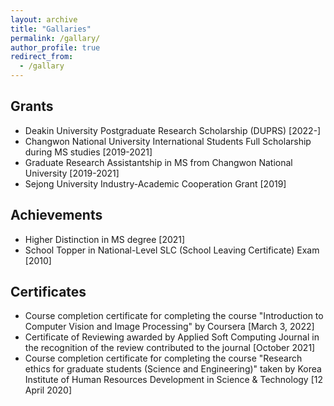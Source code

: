 ```yaml
---
layout: archive
title: "Gallaries"
permalink: /gallary/
author_profile: true
redirect_from:
  - /gallary
---
```

## Grants
* Deakin University Postgraduate Research Scholarship (DUPRS) [2022-]
* Changwon National University International Students Full Scholarship during MS studies [2019-2021]
* Graduate Research Assistantship in MS from Changwon National University [2019-2021]
* Sejong University Industry-Academic Cooperation Grant [2019]

## Achievements
* Higher Distinction in MS degree [2021]
* School Topper in National-Level SLC (School Leaving Certificate) Exam [2010]

## Certificates
* Course completion certificate for completing the course "Introduction to Computer Vision and Image Processing" by Coursera [March 3, 2022]
* Certificate of Reviewing awarded by Applied Soft Computing Journal in the recognition of the review contributed to the journal [October 2021]
* Course completion certificate for completing the course "Research ethics for graduate students (Science and Engineering)" taken by Korea Institute of Human Resources Development in Science & Technology [12 April 2020]
